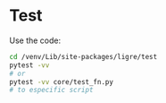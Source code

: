 # Test

Use the code:

```bash
cd /venv/Lib/site-packages/ligre/test
pytest -vv
# or
pytest -vv core/test_fn.py
# to especific script
```
